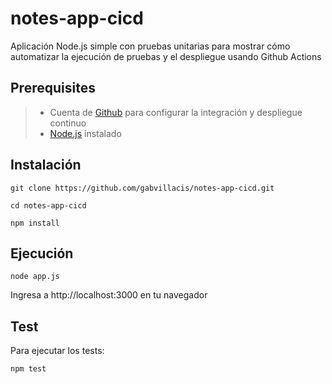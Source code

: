 # notes-app-cicd
Aplicación Node.js simple con pruebas unitarias para mostrar cómo automatizar la ejecución de pruebas y el despliegue usando Github Actions

## Prerequisites
> - Cuenta de [Github](https://github.com/) para configurar la integración y despliegue continuo
> - [Node.js](https://nodejs.org/en/download/) instalado

## Instalación
```
git clone https://github.com/gabvillacis/notes-app-cicd.git
```
```
cd notes-app-cicd
```
```
npm install
```

## Ejecución
```
node app.js
```
Ingresa a http://localhost:3000 en tu navegador

## Test
Para ejecutar los tests:
```
npm test
```
